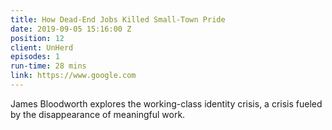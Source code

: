 ```yaml
---
title: How Dead-End Jobs Killed Small-Town Pride
date: 2019-09-05 15:16:00 Z
position: 12
client: UnHerd
episodes: 1
run-time: 28 mins
link: https://www.google.com
---
```


James Bloodworth explores the working-class identity crisis, a crisis fueled by the disappearance of meaningful work.